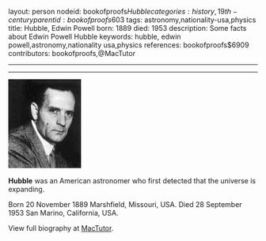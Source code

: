 layout: person
nodeid: bookofproofs$Hubble
categories: history,19th-century
parentid: bookofproofs$603
tags: astronomy,nationality-usa,physics
title: Hubble, Edwin Powell
born: 1889
died: 1953
description: Some facts about Edwin Powell Hubble
keywords: hubble, edwin powell,astronomy,nationality usa,physics
references: bookofproofs$6909
contributors: bookofproofs,@MacTutor

---


---

![Hubble.jpg](https://github.com/bookofproofs/bookofproofs.github.io/blob/main/_sources/_assets/images/portraits/Hubble.jpg?raw=true)

**Hubble** was an American astronomer who first detected that the universe is expanding.

Born 20 November 1889 Marshfield, Missouri, USA. Died 28 September 1953 San Marino, California, USA.


View full biography at [MacTutor](https://mathshistory.st-andrews.ac.uk/Biographies/Hubble/).